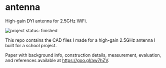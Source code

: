 # antenna
High-gain DYI antenna for 2.5GHz WiFi.

![project status: finished](https://img.shields.io/badge/project%20status-finished-blue.svg)

This repo contains the CAD files I made for a high-gain 2.5GHz antenna I built for a school project.

Paper with background info, construction details, measurement, evaluation, and references available at https://goo.gl/aw7hZV. 
